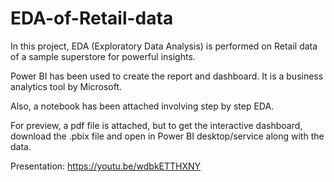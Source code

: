 # EDA-of-Retail-data
In this project, EDA (Exploratory Data Analysis) is performed on Retail data of a sample superstore for powerful insights. 

Power BI has been used to create the report and dashboard. It is a business analytics tool by Microsoft.

Also, a notebook has been attached involving step by step EDA.

For preview, a pdf file is attached, but to get the interactive dashboard, download the .pbix file and open in Power BI desktop/service along with the data.

Presentation: https://youtu.be/wdbkETTHXNY
